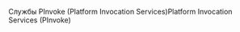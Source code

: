 <span data-ttu-id="9ab39-101">Службы PInvoke (Platform Invocation Services)</span><span class="sxs-lookup"><span data-stu-id="9ab39-101">Platform Invocation Services (PInvoke)</span></span>